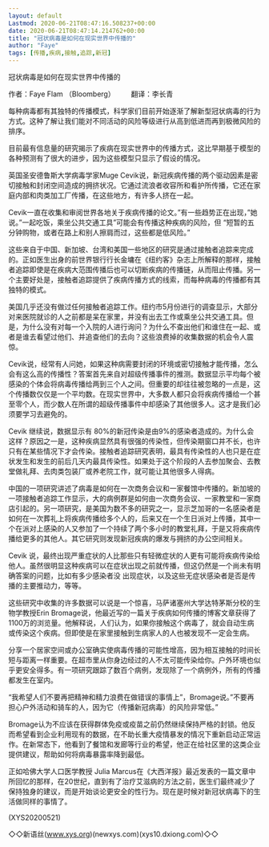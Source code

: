```yaml
---
layout: default
Lastmod: 2020-06-21T08:47:16.508237+00:00
date: 2020-06-21T08:47:14.214762+00:00
title: "冠状病毒是如何在现实世界中传播的"
author: "Faye"
tags: [传播,疾病,接触,追踪,新冠]
---
```


冠状病毒是如何在现实世界中传播的

作者：Faye Flam （Bloomberg） 　　翻译：李长青

每种病毒都有其独特的传播模式，科学家们目前开始逐渐了解新型冠状病毒的行为方式。这种了解让我们能对不同活动的风险等级进行从高到低进而再到极微风险的排序。

目前最有信息量的研究揭示了疾病在现实世界中的传播方式，这比早期基于模型的各种预测有了很大的进步，因为这些模型只显示了假设的情况。

英国圣安德鲁斯大学病毒学家Muge Cevik说，新冠疾病传播的两个驱动因素是密切接触和封闭空间造成的拥挤状况。它通过流浪者收容所和看护所传播，它还在家庭内部和肉类加工厂传播，在这些地方，有许多人挤在一起。

Cevik一直在收集和审阅世界各地关于疾病传播的论文。”有一些趋势正在出现，”她说。”一起吃饭，乘坐公共交通工具”可能会有传播这种疾病的风险，但 “短暂的五分钟购物，或者在路上和别人擦肩而过，这些都是低风险。”

这些来自于中国、新加坡、台湾和美国一些地区的研究是通过接触者追踪来完成的。正如医生出身的前世界银行行长金墉在《纽约客》杂志上所解释的那样，接触者追踪即使是在疾病大范围传播后也可以切断疾病的传播链，从而阻止传播。另一个主要好处是，接触者追踪提供了疾病传播方式的线索，而每种病毒的传播都有其独特的模式。

美国几乎还没有做过任何接触者追踪工作。纽约市5月份进行的调查显示，大部分对来医院就诊的人之前都是呆在家里，并没有出去工作或乘坐公共交通工具。但是，为什么没有对每一个入院的人进行询问？为什么不查出他们和谁住在一起、或者是谁去看望过他们、并追查他们的去向？这些浪费掉的收集数据的机会令人震惊。

Cevik说，经常有人问她，如果这种病需要封闭的环境或密切接触才能传播，怎么会有这么高的传播性？答案首先来自对超级传播事件的推测。数据显示平均每个被感染的个体会将病毒传播给两到三个人之间。但重要的却往往被忽略的一点是，这个传播数仅仅是一个平均数。在现实世界中，大多数人都只会将疾病传播给一个甚至零个人，而少数人在所谓的超级传播事件中却感染了其他很多人。这才是我们必须要学习去避免的。

Cevik 继续说，数据显示有 80%的新冠传染是由9%的感染者造成的。为什么会这样？原因之一是，这种疾病显然具有很强的传染性，但传染期窗口并不长，也许只有在某些情况下才会传染。接触者追踪研究表明，最具有传染性的人也只是在症状发生和发生的前后几天内最具传染性。如果处于这个阶段的人去参加聚会、去教堂做礼拜、去肉类包装厂或养老院工作，就可能让其他很多人得病。

中国的一项研究讲述了病毒是如何在一次商务会议和一家餐馆中传播的。新加坡的一项接触者追踪工作显示，大的病例群是如何由一次商务会议、一家教堂和一家商店引起的。另一项研究，是美国为数不多的研究之一，显示芝加哥的一名感染者是如何在一次葬礼上将疾病传播给多个人的，后来又在一个生日派对上传播，其中一个在派对上感染的人又参加了一个持续了两个多小时的教堂礼拜，于是又将疾病传播给更多的其他人。其它研究则发现新冠疾病的爆发与拥挤的办公空间相关。

Cevik 说，最终出现严重症状的人比那些只有轻微症状的人更有可能将疾病传染给他人。虽然很明显这种疾病可以在症状出现之前就传播，但这仍然是一个尚未有明确答案的问题，比如有多少感染者没 出现症状，以及这些无症状感染者是否是传播的主要推动力，等等。

这些研究中收集的许多数据可以说是一个惊喜，马萨诸塞州大学达特茅斯分校的生物学教授Erin Bromage说，他最近写的一篇关于疾病如何传播的博客文章获得了1100万的浏览量。他解释说，人们认为，如果你接触这个病毒了，就会自动生病或传染这个疾病。但即使是在家里接触到生病家人的人也被发现不一定会生病。

分享一个居家空间或办公室确实使病毒传播的可能性增高，因为相互接触的时间长短与距离一样重要。在超市里从你身边经过的人不太可能传染给你。户外环境也似乎更安全得多。有一项研究跟踪了数百个病例，发现除了一个病例外，所有的传播都发生在室内。

“我希望人们不要再把精神和精力浪费在做错误的事情上”，Bromage说。”不要再担心户外活动和骑车的人，因为它（传播新冠病毒）的风险非常低。”

Bromage认为不应该在获得群体免疫或疫苗之前仍然继续保持严格的封锁。他反而希望看到企业利用现有的数据，在不助长重大疫情暴发的情况下重新启动正常运作。在新常态下，他看到了餐馆和发廊等行业的希望，他正在给社区里的这类企业提供建议，帮助如何将病毒暴露率降到最低。

正如哈佛大学人口医学教授 Julia Marcus在《大西洋报》最近发表的一篇文章中所回忆的那样，在20世纪，直到有了治疗艾滋病的方法之前，医生们最终减少了保持独身的建议，而是开始谈论更安全的性行为。现在是时候对新冠状病毒下的生活做同样的事情了。

(XYS20200521)

◇◇新语丝(www.xys.org)(newxys.com)(xys10.dxiong.com)◇◇



